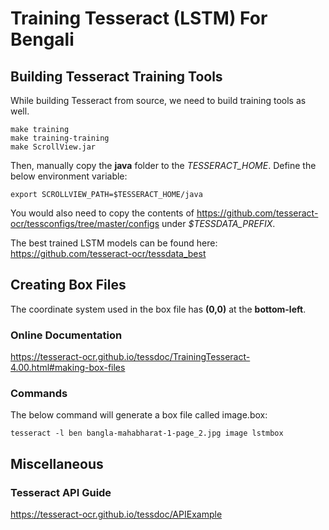 # Training Tesseract (LSTM) For Bengali
## Building Tesseract Training Tools
While building Tesseract from source, we need to build training tools as well.

    make training
    make training-training
    make ScrollView.jar

Then, manually copy the  __java__  folder to the *TESSERACT_HOME*. Define the below environment variable:
    
    export SCROLLVIEW_PATH=$TESSERACT_HOME/java
    
You would also need to copy the contents of <https://github.com/tesseract-ocr/tessconfigs/tree/master/configs> under *$TESSDATA_PREFIX*.   

The best trained LSTM models can be found here: <https://github.com/tesseract-ocr/tessdata_best>  

## Creating Box Files
The coordinate system used in the box file has **(0,0)** at the **bottom-left**.

### Online Documentation
<https://tesseract-ocr.github.io/tessdoc/TrainingTesseract-4.00.html#making-box-files>

### Commands

The below command will generate a box file called image.box:

    tesseract -l ben bangla-mahabharat-1-page_2.jpg image lstmbox

## Miscellaneous
### Tesseract API Guide
<https://tesseract-ocr.github.io/tessdoc/APIExample>
